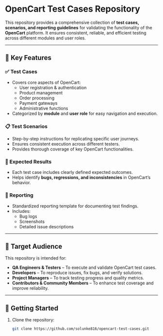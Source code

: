 # OpenCart Test Cases Repository

This repository provides a comprehensive collection of **test cases, scenarios, and reporting guidelines** for validating the functionality of the **OpenCart** platform. It ensures consistent, reliable, and efficient testing across different modules and user roles.

---

## 📌 Key Features

### ✅ Test Cases
- Covers core aspects of OpenCart:
  - User registration & authentication
  - Product management
  - Order processing
  - Payment gateways
  - Administrative functions
- Categorized by **module** and **user role** for easy navigation and execution.

### 📋 Test Scenarios
- Step-by-step instructions for replicating specific user journeys.
- Ensures consistent execution across different testers.
- Provides thorough coverage of key OpenCart functionalities.

### 🎯 Expected Results
- Each test case includes clearly defined expected outcomes.
- Helps identify **bugs, regressions, and inconsistencies** in OpenCart’s behavior.

### 📝 Reporting
- Standardized reporting template for documenting test findings.
- Includes:
  - Bug logs
  - Screenshots
  - Detailed issue descriptions

---

## 👥 Target Audience
This repository is intended for:
- **QA Engineers & Testers** – To execute and validate OpenCart test cases.  
- **Developers** – To reproduce issues, fix bugs, and verify solutions.  
- **Project Managers** – To track testing progress and quality metrics.  
- **Contributors & Community Members** – To enhance test coverage and improve reliability.  

---

## 🚀 Getting Started

1. Clone the repository:
   ```bash
   git clone https://github.com/solunke816/opencart-test-cases.git
